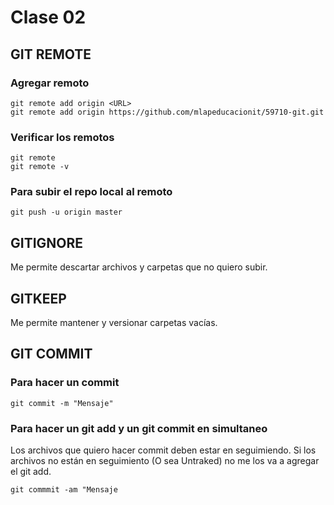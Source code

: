 # Clase 02

## GIT REMOTE

### Agregar remoto

    git remote add origin <URL>
    git remote add origin https://github.com/mlapeducacionit/59710-git.git

### Verificar los remotos

    git remote
    git remote -v

### Para subir el repo local al remoto

    git push -u origin master

## GITIGNORE
Me permite descartar archivos y carpetas que no quiero subir.

## GITKEEP
Me permite mantener y versionar carpetas vacías.

## GIT COMMIT

### Para hacer un commit 

    git commit -m "Mensaje"

### Para hacer un git add y un git commit en simultaneo
Los archivos que quiero hacer commit deben estar en seguimiendo. Si los archivos no están en seguimiento (O sea Untraked) no me los va a agregar el git add.

    git commmit -am "Mensaje


